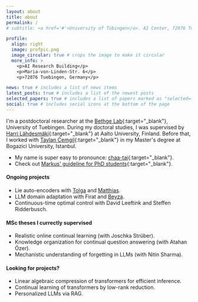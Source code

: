 ```yaml
---
layout: about
title: about
permalink: /
# subtitle: <a href='#'>University of Tübingen</a>. AI Center, 72076 Tuebingen.

profile:
  align: right
  image: profpic.png
  image_circular: true # crops the image to make it circular
  more_info: >
    <p>AI Research Building</p>
    <p>Maria-von-Linden-Str. 6</p>
    <p>72076 Tuebingen, Germany</p>

news: true # includes a list of news items
latest_posts: true # includes a list of the newest posts
selected_papers: true # includes a list of papers marked as "selected={true}"
social: true # includes social icons at the bottom of the page
---
```


I'm a postdoctoral researcher at the [Bethge Lab](http://bethgelab.org/){:target="\_blank"}, University of Tuebingen. During my doctoral studies, I was supervised by [Harri Lähdesmäki](https://users.ics.aalto.fi/harrila/){:target="\_blank"} at Aalto University, Finland. Before that, I worked with [Taylan Cemgil](https://www.cmpe.boun.edu.tr/~cemgil/){:target="\_blank"} in my Master's degree at Bogazici University, Istanbul.

- My name is super easy to pronounce: [chaa-tai](https://forvo.com/word/%C3%A7a%C4%9Fatay/){:target="\_blank"}.
- Check out [Markus' guideline for PhD students](https://users.aalto.fi/~heinom10/guidelines.html){:target="\_blank"}.

#### Ongoing projects
- Lie auto-encoders with [Tolga](https://www.imperial.ac.uk/people/t.birdal) and [Matthias](https://bethgelab.org/).
- LLM domain adaptation with Firat and [Beyza](https://scholar.google.com/citations?user=v2cMiCAAAAAJ&hl=en&oi=ao).
- Continuous-time optimal control with David Leeftink and Steffen Ridderbusch.

#### MSc theses I currectly supervised 
- Realistic online continual learning (with Joschka Strüber).
- Knowledge organization for continual question answering (with Atahan Özer).
- Mechanistic understanding of forgetting in LLMs (with Nitin Sharma).

#### Looking for projects?
- Linear algebraic compression of transformers for efficient inference.
- Continual learning of transformers by low-rank reduction.
- Personalized LLMs via RAG.
